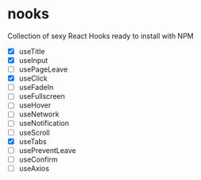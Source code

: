 # nooks

Collection of sexy React Hooks ready to install with NPM

- [x] useTitle
- [x] useInput
- [ ] usePageLeave
- [x] useClick
- [ ] useFadeIn
- [ ] useFullscreen
- [ ] useHover
- [ ] useNetwork
- [ ] useNotification
- [ ] useScroll
- [x] useTabs
- [ ] usePreventLeave
- [ ] useConfirm
- [ ] useAxios
